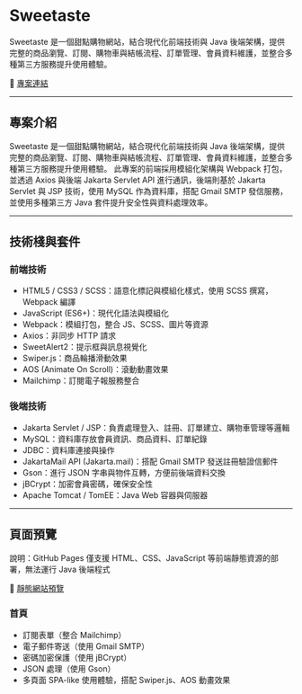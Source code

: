# Sweetaste

Sweetaste 是一個甜點購物網站，結合現代化前端技術與 Java 後端架構，提供完整的商品瀏覽、訂閱、購物車與結帳流程、訂單管理、會員資料維護，並整合多種第三方服務提升使用體驗。

🔗 [專案連結](https://github.com/WilliamHsieh615/Sweetaste/tree/main/Sweetaste)

---

## 專案介紹

Sweetaste 是一個甜點購物網站，結合現代化前端技術與 Java 後端架構，提供完整的商品瀏覽、訂閱、購物車與結帳流程、訂單管理、會員資料維護，並整合多種第三方服務提升使用體驗。
此專案的前端採用模組化架構與 Webpack 打包，並透過 Axios 與後端 Jakarta Servlet API 進行通訊，後端則基於 Jakarta Servlet 與 JSP 技術，使用 MySQL 作為資料庫，搭配 Gmail SMTP 發信服務，並使用多種第三方 Java 套件提升安全性與資料處理效率。

---

## 技術棧與套件

### 前端技術

- HTML5 / CSS3 / SCSS：語意化標記與模組化樣式，使用 SCSS 撰寫，Webpack 編譯
- JavaScript (ES6+)：現代化語法與模組化  
- Webpack：模組打包，整合 JS、SCSS、圖片等資源  
- Axios：非同步 HTTP 請求  
- SweetAlert2：提示框與訊息視覺化 
- Swiper.js：商品輪播滑動效果 
- AOS (Animate On Scroll)：滾動動畫效果  
- Mailchimp：訂閱電子報服務整合

### 後端技術

- Jakarta Servlet / JSP：負責處理登入、註冊、訂單建立、購物車管理等邏輯
- MySQL：資料庫存放會員資訊、商品資料、訂單紀錄  
- JDBC：資料庫連接與操作  
- JakartaMail API (Jakarta.mail)：搭配 Gmail SMTP 發送註冊驗證信郵件
- Gson：進行 JSON 字串與物件互轉，方便前後端資料交換 
- jBCrypt：加密會員密碼，確保安全性
- Apache Tomcat / TomEE：Java Web 容器與伺服器  

---

## 頁面預覽

說明：GitHub Pages 僅支援 HTML、CSS、JavaScript 等前端靜態資源的部署，無法運行 Java 後端程式

🔗 [靜態網站預覽](https://williamhsieh615.github.io/Sweetaste/Sweetaste-Static%20Website/html/index.html)

### 首頁



 
- 訂閱表單（整合 Mailchimp）  
- 電子郵件寄送（使用 Gmail SMTP）  
- 密碼加密保護（使用 jBCrypt）  
- JSON 處理（使用 Gson）  
- 多頁面 SPA-like 使用體驗，搭配 Swiper.js、AOS 動畫效果  

